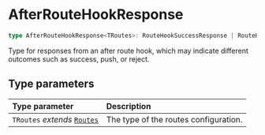 # AfterRouteHookResponse

```ts
type AfterRouteHookResponse<TRoutes>: RouteHookSuccessResponse | RouteHookPushResponse<TRoutes> | RouteHookRejectResponse;
```

Type for responses from an after route hook, which may indicate different outcomes such as success, push, or reject.

## Type parameters

| Type parameter | Description |
| :------ | :------ |
| `TRoutes` *extends* [`Routes`](Routes) | The type of the routes configuration. |
